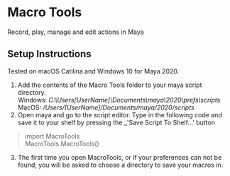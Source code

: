 # Macro Tools
Record, play, manage and edit actions in Maya

## Setup Instructions
Tested on macOS Catilina and Windows 10 for Maya 2020.

1. Add the contents of the Macro Tools folder to your maya script directory. 
<br /> Windows: _C:\Users\[UserName]\Documents\maya\2020\prefs\scripts_ 
<br /> MacOS: _/Users/[UserName]/Documents/maya/2020/scripts_
2. Open maya and go to the script editor. Type in the following code and save it to your shelf by pressing the _'Save Script To Shelf...' button
  
  >import MacroTools<br />
  >MacroTools.MacroTools()<br />
  
3. The first time you open MacroTools, or if your preferences can not be found, you will be asked to choose a directory to save your macros in.
